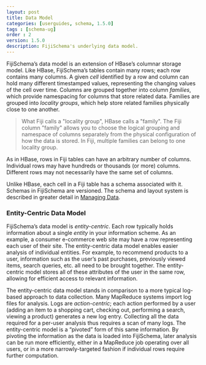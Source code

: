 ```yaml
---
layout: post
title: Data Model
categories: [userguides, schema, 1.5.0]
tags : [schema-ug]
order : 2
version: 1.5.0
description: FijiSchema's underlying data model.
---
```


FijiSchema’s data model is an extension of HBase’s columnar storage
model. Like HBase, FijiSchema’s tables contain many rows; each row
contains many columns. A given *cell* identified by a row and column can
hold many different timestamped values, representing the changing values
of the cell over time. Columns are grouped together into column
*families*, which provide namespacing for columns that store related
data. Families are grouped into *locality groups*, which help store
related families physically close to one another.

> What Fiji calls a "locality group", HBase calls a "family". The Fiji
> column "family" allows you to choose the logical grouping and namespace
> of columns separately from the physical configuration of how the data is stored.
> In Fiji, multiple families can belong to one locality group.

As in HBase, rows in Fiji tables can have an arbitrary number of
columns. Individual rows may have hundreds or thousands (or more)
columns. Different rows may not necessarily have the same set of
columns.

Unlike HBase, each cell in a Fiji table has a schema associated with it.
Schemas in FijiSchema are versioned. The schema and layout system is
described in greater detail in [Managing Data]({{site.userguide_schema_1_5_0}}/managing-data).

### Entity-Centric Data Model
FijiSchema’s data model is *entity-centric*. Each row typically holds
information about a single *entity* in your information scheme. As an
example, a consumer e-commerce web site may have a row representing each
user of their site. The entity-centric data model enables easier analysis
of individual entities. For example, to recommend products to a user,
information such as the user’s past purchases, previously viewed items,
search queries, etc. all need to be brought together. The entity-centric
model stores all of these attributes of the user in the same row,
allowing for efficient access to relevant information.

The entity-centric data model stands in comparison to a more typical
log-based approach to data collection. Many MapReduce systems import log
files for analysis. Logs are *action-centric*; each action performed by
a user (adding an item to a shopping cart, checking out, performing a
search, viewing a product) generates a new log entry. Collecting all the
data required for a per-user analysis thus requires a scan of many logs.
The entity-centric model is a “pivoted” form of this same information.
By pivoting the information as the data is loaded into FijiSchema, later
analysis can be run more efficiently, either in a MapReduce job
operating over all users, or in a more narrowly-targeted fashion if
individual rows require further computation.
